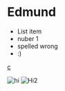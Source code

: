 # Edmund

 - List item
 - nuber 1 
 - spelled wrong 
 - :)


[c](https://FacelessCheetah.github.io/OldFile.html)

 ![hi](
https://crm.educationadvisers.co.uk//uploads/15894495_1221700327897222_98759631560427398_n.png 
)
![Hi2](
https://github.com/FacelessCheetah/FacelessCheetah.github.io/blob/main/download.png
)
